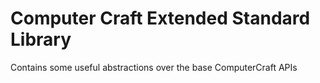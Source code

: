 # Computer Craft Extended Standard Library

Contains some useful abstractions over the base ComputerCraft APIs